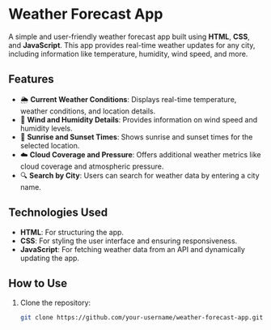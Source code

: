 # Weather Forecast App

A simple and user-friendly weather forecast app built using **HTML**, **CSS**, and **JavaScript**. This app provides real-time weather updates for any city, including information like temperature, humidity, wind speed, and more.

## Features

- 🌦️ **Current Weather Conditions**: Displays real-time temperature, weather conditions, and location details.
- 💨 **Wind and Humidity Details**: Provides information on wind speed and humidity levels.
- 🌅 **Sunrise and Sunset Times**: Shows sunrise and sunset times for the selected location.
- ☁️ **Cloud Coverage and Pressure**: Offers additional weather metrics like cloud coverage and atmospheric pressure.
- 🔍 **Search by City**: Users can search for weather data by entering a city name.

## Technologies Used

- **HTML**: For structuring the app.
- **CSS**: For styling the user interface and ensuring responsiveness.
- **JavaScript**: For fetching weather data from an API and dynamically updating the app.

## How to Use

1. Clone the repository:
   ```bash
   git clone https://github.com/your-username/weather-forecast-app.git
